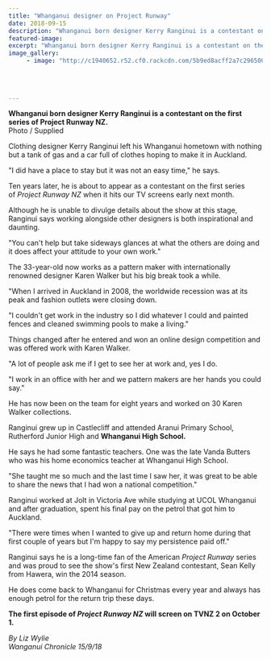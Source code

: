 ```yaml
---
title: "Whanganui designer on Project Runway"
date: 2018-09-15
description: "Whanganui born designer Kerry Ranginui is a contestant on the first series of Project Runway NZ..."
featured-image: 
excerpt: "Whanganui born designer Kerry Ranginui is a contestant on the first series of Project Runway NZ."
image_gallery:
     - image: "http://c1940652.r52.cf0.rackcdn.com/5b9ed8acff2a7c2965000472/Kerry-Ranginui-head-shot-only-from-Chron.jpg"
    
    
    
    
---
```


<p><span><strong>Whanganui born designer Kerry Ranginui is a contestant on the first series of Project Runway NZ.</strong> <br />Photo / Supplied</span></p>
<p class="element element-paragraph">Clothing designer Kerry Ranginui left his Whanganui hometown with nothing but a tank of gas and a car full of clothes hoping to make it in Auckland.</p>
<p class="element element-paragraph">"I did have a place to stay but it was not an easy time," he says.</p>
<p class="element element-paragraph">Ten years later, he is about to appear as a contestant on the first series of&nbsp;<em>Project Runway NZ</em>&nbsp;when it hits our TV screens early next month.</p>
<p class="element element-paragraph">Although he is unable to divulge details about the show at this stage, Ranginui says working alongside other designers is both inspirational and daunting.</p>
<p class="element element-paragraph">"You can't help but take sideways glances at what the others are doing and it does affect your attitude to your own work."</p>
<p class="element element-paragraph">The 33-year-old now works as a pattern maker with internationally renowned designer Karen Walker but his big break took a while.</p>
<p class="element element-paragraph">"When I arrived in Auckland in 2008, the worldwide recession was at its peak and fashion outlets were closing down.</p>
<p class="element element-paragraph">"I couldn't get work in the industry so I did whatever I could and painted fences and cleaned swimming pools to make a living."</p>
<p class="element element-paragraph">Things changed after he entered and won an online design competition and was offered work with Karen Walker.</p>
<p class="element element-paragraph">"A lot of people ask me if I get to see her at work and, yes I do.</p>
<p class="element element-paragraph">"I work in an office with her and we pattern makers are her hands you could say."</p>
<p class="element element-paragraph">He has now been on the team for eight years and worked on 30 Karen Walker collections.</p>
<p class="element element-paragraph">Ranginui grew up in Castlecliff and attended Aranui Primary School, Rutherford Junior High and <strong>Whanganui High School.</strong></p>
<p class="element element-paragraph">He says he had some fantastic teachers. One was the late Vanda Butters who was his home economics teacher at Whanganui High School.</p>
<p class="element element-paragraph">"She taught me so much and the last time I saw her, it was great to be able to share the news that I had won a national competition."</p>
<p class="element element-paragraph">Ranginui worked at Jolt in Victoria Ave while studying at UCOL Whanganui and after graduation, spent his final pay on the petrol that got him to Auckland.</p>
<p class="element element-paragraph">"There were times when I wanted to give up and return home during that first couple of years but I'm happy to say my persistence paid off."</p>
<p class="element element-paragraph">Ranginui says he is a long-time fan of the American&nbsp;<em>Project Runway</em>&nbsp;series and was proud to see the show's first New Zealand contestant, Sean Kelly from Hawera, win the 2014 season.</p>
<p class="element element-paragraph">He does come back to Whanganui for Christmas every year and always has enough petrol for the return trip these days.</p>
<p class="element element-paragraph"><strong>The first episode of&nbsp;<em>Project Runway NZ</em>&nbsp;will screen on TVNZ 2 on October 1.</strong></p>
<p><em>By Liz Wylie</em><br /><em>Wanganui Chronicle 15/9/18</em></p>

